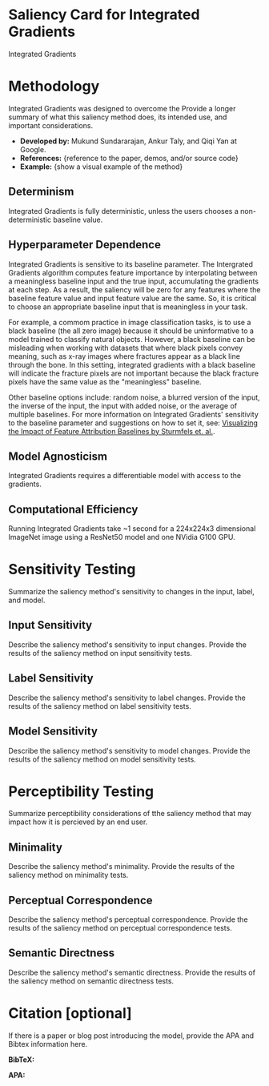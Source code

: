 # Saliency Card for Integrated Gradients
Integrated Gradients 

# Methodology

Integrated Gradients was designed to overcome the 
Provide a longer summary of what this saliency method does, its intended use, and important considerations.
- **Developed by:** Mukund Sundararajan, Ankur Taly, and Qiqi Yan at Google.
- **References:** {reference to the paper, demos, and/or source code}
- **Example:** {show a visual example of the method}

## Determinism
Integrated Gradients is fully deterministic, unless the users chooses a non-deterministic baseline value. 

## Hyperparameter Dependence
Integrated Gradients is sensitive to its baseline parameter.
The Intergrated Gradients algorithm computes feature importance by interpolating between a meaningless baseline input and the true input, accumulating the gradients at each step.
As a result, the saliency will be zero for any features where the baseline feature value and input feature value are the same.
So, it is critical to choose an appropriate baseline input that is meaningless in your task. 

For example, a commom practice in image classification tasks, is to use a black baseline (the all zero image) because it should be uninformative to a model trained to classify natural objects.
However, a black baseline can be misleading when working with datasets that where black pixels convey meaning, such as x-ray images where fractures appear as a black line through the bone.
In this setting, integrated gradients with a black baseline will indicate the fracture pixels are not important because the black fracture pixels have the same value as the "meaningless" baseline.

Other baseline options include: random noise, a blurred version of the input, the inverse of the input, the input with added noise, or the average of multiple baselines.
For more information on Integrated Gradients' sensitivity to the baseline parameter and suggestions on how to set it, see: [Visualizing the Impact of Feature Attribution Baselines by Sturmfels et. al.](https://distill.pub/2020/attribution-baselines/).

## Model Agnosticism
Integrated Gradients requires a differentiable model with access to the gradients.

## Computational Efficiency
Running Integrated Gradients take ~1 second for a 224x224x3 dimensional ImageNet image using a ResNet50 model and one NVidia G100 GPU.

# Sensitivity Testing
Summarize the saliency method's sensitivity to changes in the input, label, and model.

## Input Sensitivity
Describe the saliency method's sensitivity to input changes. Provide the results of the saliency method on input sensitivity tests.

## Label Sensitivity
Describe the saliency method's sensitivity to label changes. Provide the results of the saliency method on label sensitivity tests.

## Model Sensitivity
Describe the saliency method's sensitivity to model changes. Provide the results of the saliency method on model sensitivity tests.

# Perceptibility Testing
Summarize perceptibility considerations of tthe saliency method that may impact how it is percieved by an end user.

## Minimality
Describe the saliency method's minimality. Provide the results of the saliency method on minimality tests.

## Perceptual Correspondence
Describe the saliency method's perceptual correspondence. Provide the results of the saliency method on perceptual correspondence tests.

## Semantic Directness
Describe the saliency method's semantic directness. Provide the results of the saliency method on semantic directness tests.

# Citation [optional]
If there is a paper or blog post introducing the model, provide the APA and Bibtex information here.

**BibTeX:**

**APA:**
